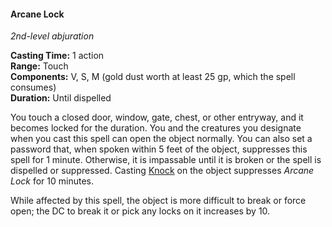 #### Arcane Lock
<!-- markdownlint-disable link-image-reference-definitions -->
[_metadata_:spell_name]:- "Arcane Lock"
[_metadata_:spell_school]:- "abjuration"
[_metadata_:spell_level]:- "2"
[_metadata_:casting_time_amount]:- "1"
[_metadata_:casting_time_unit]:- "action"
[_metadata_:ritual]:- "false"
[_metadata_:range]:- "Touch"
[_metadata_:target]:- "1 closed door, window, gate, chest, or other entryway"
[_metadata_:components_verbal]:- "true"
[_metadata_:components_somatic]:- "true"
[_metadata_:components_material]:- "true"
[_metadata_:components_material_description]:- "gp dust worth at least 25 gp, which the spell consumes"
[_metadata_:components_material_cost]:- "25 gp"
[_metadata_:concentration]:- "false"
[_metadata_:duration]:- "Until dispelled"
[_metadata_:compared_to_wotc_srd_5.1]:- "mechanics_same_wording_different"
[_metadata_:compared_to_a5e_srd]:- "mechanics_different_wording_different"
<!-- markdownlint-disable-next-line no-emphasis-as-heading -->
_2nd-level abjuration_

**Casting Time:** 1 action \
**Range:** Touch \
**Components:** V, S, M (gold dust worth at least 25 gp, which the spell consumes) \
**Duration:** Until dispelled

You touch a closed door, window, gate, chest, or other entryway, and it becomes locked for the duration.
You and the creatures you designate when you cast this spell can open the object normally.
You can also set a password that, when spoken within 5 feet of the object, suppresses this spell for 1 minute.
Otherwise, it is impassable until it is broken or the spell is dispelled or suppressed.
Casting [Knock](#Knock_knock) on the object suppresses _Arcane Lock_ for 10 minutes.

While affected by this spell, the object is more difficult to break or force open; the DC to break it or pick any locks on it increases by 10.
